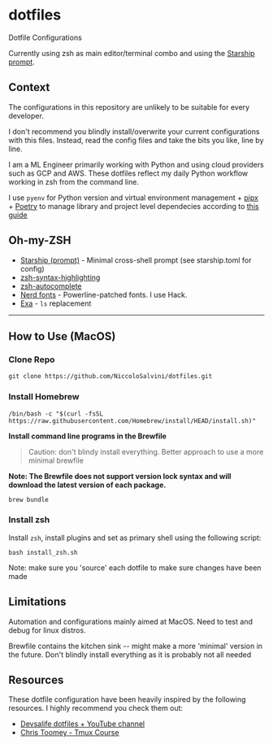 # dotfiles

Dotfile Configurations 

Currently using zsh as main editor/terminal combo and using the [Starship prompt](https://starship.rs/).

## Context

The configurations in this repository are unlikely to be suitable for every developer. 

I don't recommend you blindly install/overwrite your current configurations with this files. Instead, read the config files and take the bits you like, line by line.

I am a ML Engineer primarily working with Python and using cloud providers such as GCP and AWS. These dotfiles reflect my daily Python workflow working in zsh from the command line.

I use `pyenv` for Python version and virtual environment management + [pipx](https://github.com/pypa/pipx) + [Poetry](https://python-poetry.org/) to manage library and project level dependecies according to [this guide](https://pythonbiellagroup.it/it/gestire-dipendenze/poetry-advance/) 

## Oh-my-ZSH

- [Starship (prompt)](https://starship.rs/) - Minimal cross-shell prompt (see starship.toml for config)
- [zsh-syntax-highlighting](https://github.com/zsh-users/zsh-syntax-highlighting)
- [zsh-autocomplete](https://github.com/marlonrichert/zsh-autocomplete)
- [Nerd fonts](https://github.com/ryanoasis/nerd-fonts) - Powerline-patched fonts. I use Hack.
- [Exa](https://the.exa.website/) - `ls` replacement

---

## How to Use (MacOS)

### Clone Repo

```
git clone https://github.com/NiccoloSalvini/dotfiles.git
```

### Install Homebrew

```shell
/bin/bash -c "$(curl -fsSL https://raw.githubusercontent.com/Homebrew/install/HEAD/install.sh)"
```

**Install command line programs in the Brewfile**

> Caution: don't blindy install everything. Better approach to use a more minimal brewfile

**Note: The Brewfile does not support version lock syntax and will download the latest version of each package.**

```
brew bundle
```

### Install zsh

Install `zsh`, install plugins and set as primary shell using the following script:

```
bash install_zsh.sh
```

Note: make sure you 'source' each dotfile to make sure changes have been made

## Limitations

Automation and configurations mainly aimed at MacOS. Need to test and debug for linux distros.

Brewfile contains the kitchen sink -- might make a more 'minimal' version in the future. Don't blindly install everything as it is probably not all needed

## Resources

These dotfile configuration have been heavily inspired by the following resources. I highly recommend you check them out:
- [Devsalife dotfiles + YouTube channel](https://github.com/craftzdog/dotfiles-public)
- [Chris Toomey - Tmux Course](https://thoughtbot.com/upcase/tmux)
